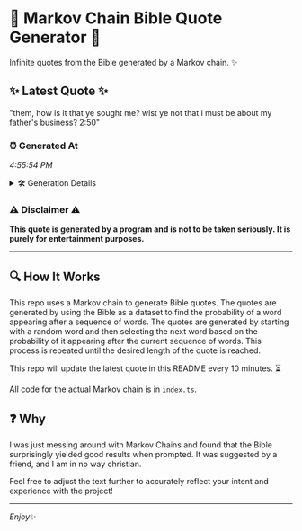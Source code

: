 # 📖 Markov Chain Bible Quote Generator 📖

Infinite quotes from the Bible generated by a Markov chain. ✨

## ✨ Latest Quote ✨
"them, how is it that ye sought me? wist ye not that i must be about my father's business? 2:50"

### ⏰ Generated At
*4:55:54 PM*

<details>
    <summary>🛠️ Generation Details</summary>
    <p>
        <strong>🌱 Seed:</strong> them,<br>
        <strong>🔄 Iterations:</strong> 19<br>
        <strong>📜 Context History:</strong><br>[ them, ]: how<br>[ them,, how ]: is<br>[ them,, how, is ]: it<br>[ them,, how, is, it ]: that<br>[ them,, how, is, it, that ]: ye<br>[ them,, how, is, it, that, ye ]: sought<br>[ how, is, it, that, ye, sought ]: me?<br>[ is, it, that, ye, sought, me? ]: wist<br>[ it, that, ye, sought, me?, wist ]: ye<br>[ that, ye, sought, me?, wist, ye ]: not<br>[ ye, sought, me?, wist, ye, not ]: that<br>[ sought, me?, wist, ye, not, that ]: i<br>[ me?, wist, ye, not, that, i ]: must<br>[ wist, ye, not, that, i, must ]: be<br>[ ye, not, that, i, must, be ]: about<br>[ not, that, i, must, be, about ]: my<br>[ that, i, must, be, about, my ]: father's<br>[ i, must, be, about, my, father's ]: business?<br>[ must, be, about, my, father's, business? ]: 2:50<br>
    </p>
</details>

### ⚠️ Disclaimer ⚠️
**This quote is generated by a program and is not to be taken seriously. It is purely for entertainment purposes.**

---

## 🔍 How It Works

This repo uses a Markov chain to generate Bible quotes. The quotes are generated by using the Bible as a dataset to find the probability of a word appearing after a sequence of words. The quotes are generated by starting with a random word and then selecting the next word based on the probability of it appearing after the current sequence of words. This process is repeated until the desired length of the quote is reached.

This repo will update the latest quote in this README every 10 minutes. ⏳

All code for the actual Markov chain is in `index.ts`.

## ❓ Why

I was just messing around with Markov Chains and found that the Bible surprisingly yielded good results when prompted. 
It was suggested by a friend, and I am in no way christian.

Feel free to adjust the text further to accurately reflect your intent and experience with the project!

---

*Enjoy*✨
